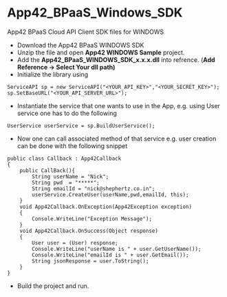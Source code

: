 App42_BPaaS_Windows_SDK
================

App42 BPaaS Cloud API Client SDK files for WINDOWS

- Download the App42 BPaaS WINDOWS SDK
- Unzip the file and open **App42 WINDOWS Sample** project.
- Add the **App42_BPaaS_WINDOWS_SDK_x.x.x.dll** into refrence. (**Add Reference -> Select Your dll path)**
- Initialize the library using
```
ServiceAPI sp = new ServiceAPI("<YOUR_API_KEY>","<YOUR_SECRET_KEY>");
sp.SetBaseURL("<YOUR_API_SERVER_URL>");
```
- Instantiate the service that one wants to use in the App, e.g. using User service one has to do the following
```
UserService userService = sp.BuildUserService();
```

- Now one can call associated method of that service e.g. user creation can be done with the following snippet

```
public class Callback : App42Callback  
{  
	public CallBack(){
		String userName = "Nick";   
		String pwd  = "*****";
		String emailId = "nick@shephertz.co.in";
		userService.CreateUser(userName,pwd,emailId, this);  
	}
	void App42Callback.OnException(App42Exception exception)  
	{  
		Console.WriteLine("Exception Message");  
	}  
	void App42Callback.OnSuccess(Object response)  
	{  
		User user = (User) response;
		Console.WriteLine("userName is " + user.GetUserName());
		Console.WriteLine("emailId is " + user.GetEmail());     
		String jsonResponse = user.ToString();  
	}  
}  

```

- Build the project and run.
